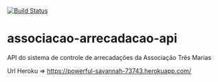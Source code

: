 [![Build Status](https://travis-ci.org/bpastorelli/associacao-arrecadacao-api.svg?branch=master)](https://travis-ci.org/bpastorelli/associacao-arrecadacao-api)
# associacao-arrecadacao-api
API do sistema de controle de arrecadações da Associação Três Marias


Url Heroku => https://powerful-savannah-73743.herokuapp.com/ 
